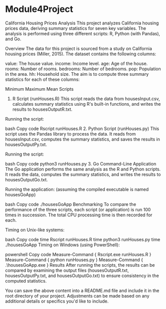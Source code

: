 # Module4Project

California Housing Prices Analysis
This project analyzes California housing prices data, deriving summary statistics for seven key variables. The analysis is performed using three different scripts: R, Python (with Pandas), and Go.

Overview
The data for this project is sourced from a study on California housing prices (Miller, 2015). The dataset contains the following columns:

value: The house value.
income: Income level.
age: Age of the house.
rooms: Number of rooms.
bedrooms: Number of bedrooms.
pop: Population in the area.
hh: Household size.
The aim is to compute three summary statistics for each of these columns:

Minimum
Maximum
Mean
Scripts
1. R Script (runHouses.R)
This script reads the data from housesInput.csv, calculates summary statistics using R's built-in functions, and writes the results to housesOutputR.txt.

Running the script:

bash
Copy code
Rscript runHouses.R
2. Python Script (runHouses.py)
This script uses the Pandas library to process the data. It reads from housesInput.csv, computes the summary statistics, and saves the results in housesOutputPy.txt.

Running the script:

bash
Copy code
python3 runHouses.py
3. Go Command-Line Application
The Go application performs the same analysis as the R and Python scripts. It reads the data, computes the summary statistics, and writes the results to housesOutputGo.txt.

Running the application:
(assuming the compiled executable is named housesGoApp)

bash
Copy code
./housesGoApp
Benchmarking
To compare the performance of the three scripts, each script (or application) is run 100 times in succession. The total CPU processing time is then recorded for each.

Timing on Unix-like systems:

bash
Copy code
time Rscript runHouses.R
time python3 runHouses.py
time ./housesGoApp
Timing on Windows (using PowerShell):

powershell
Copy code
Measure-Command { Rscript.exe runHouses.R }
Measure-Command { python runHouses.py }
Measure-Command { .\housesGoApp.exe }
Results
After running the scripts, the results can be compared by examining the output files (housesOutputR.txt, housesOutputPy.txt, and housesOutputGo.txt) to ensure consistency in the computed statistics.

You can save the above content into a README.md file and include it in the root directory of your project. Adjustments can be made based on any additional details or specifics you'd like to include.
